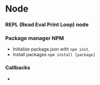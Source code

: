 # Node

### REPL (Read Eval Print Loop) node

### Package manager NPM 
- Initialize package.json with `npm init`.
- Install packages `npm install [package]`

### Callbacks
- 

